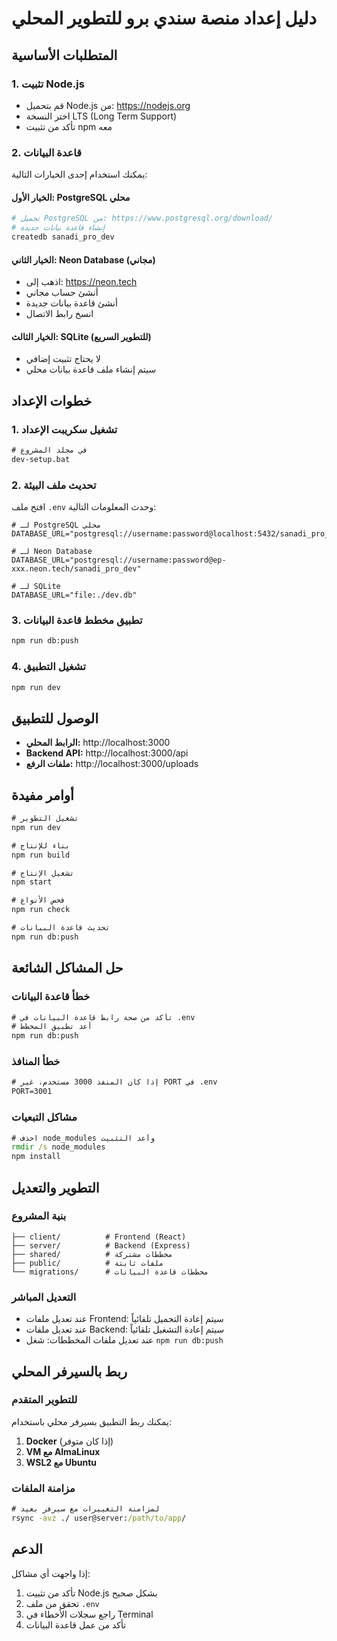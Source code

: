 # دليل إعداد منصة سندي برو للتطوير المحلي

## المتطلبات الأساسية

### 1. تثبيت Node.js
- قم بتحميل Node.js من: https://nodejs.org
- اختر النسخة LTS (Long Term Support)
- تأكد من تثبيت npm معه

### 2. قاعدة البيانات
يمكنك استخدام إحدى الخيارات التالية:

#### الخيار الأول: PostgreSQL محلي
```bash
# تحميل PostgreSQL من: https://www.postgresql.org/download/
# إنشاء قاعدة بيانات جديدة
createdb sanadi_pro_dev
```

#### الخيار الثاني: Neon Database (مجاني)
- اذهب إلى: https://neon.tech
- أنشئ حساب مجاني
- أنشئ قاعدة بيانات جديدة
- انسخ رابط الاتصال

#### الخيار الثالث: SQLite (للتطوير السريع)
- لا يحتاج تثبيت إضافي
- سيتم إنشاء ملف قاعدة بيانات محلي

## خطوات الإعداد

### 1. تشغيل سكريبت الإعداد
```cmd
# في مجلد المشروع
dev-setup.bat
```

### 2. تحديث ملف البيئة
افتح ملف `.env` وحدث المعلومات التالية:

```env
# لـ PostgreSQL محلي
DATABASE_URL="postgresql://username:password@localhost:5432/sanadi_pro_dev"

# لـ Neon Database
DATABASE_URL="postgresql://username:password@ep-xxx.neon.tech/sanadi_pro_dev"

# لـ SQLite
DATABASE_URL="file:./dev.db"
```

### 3. تطبيق مخطط قاعدة البيانات
```cmd
npm run db:push
```

### 4. تشغيل التطبيق
```cmd
npm run dev
```

## الوصول للتطبيق

- **الرابط المحلي:** http://localhost:3000
- **Backend API:** http://localhost:3000/api
- **ملفات الرفع:** http://localhost:3000/uploads

## أوامر مفيدة

```cmd
# تشغيل التطوير
npm run dev

# بناء للإنتاج
npm run build

# تشغيل الإنتاج
npm start

# فحص الأنواع
npm run check

# تحديث قاعدة البيانات
npm run db:push
```

## حل المشاكل الشائعة

### خطأ قاعدة البيانات
```cmd
# تأكد من صحة رابط قاعدة البيانات في .env
# أعد تطبيق المخطط
npm run db:push
```

### خطأ المنافذ
```cmd
# إذا كان المنفذ 3000 مستخدم، غير PORT في .env
PORT=3001
```

### مشاكل التبعيات
```cmd
# احذف node_modules وأعد التثبيت
rmdir /s node_modules
npm install
```

## التطوير والتعديل

### بنية المشروع
```
├── client/          # Frontend (React)
├── server/          # Backend (Express)
├── shared/          # مخططات مشتركة
├── public/          # ملفات ثابتة
└── migrations/      # مخططات قاعدة البيانات
```

### التعديل المباشر
- عند تعديل ملفات Frontend: سيتم إعادة التحميل تلقائياً
- عند تعديل ملفات Backend: سيتم إعادة التشغيل تلقائياً
- عند تعديل ملفات المخططات: شغل `npm run db:push`

## ربط بالسيرفر المحلي

### للتطوير المتقدم
يمكنك ربط التطبيق بسيرفر محلي باستخدام:

1. **Docker** (إذا كان متوفر)
2. **VM مع AlmaLinux**
3. **WSL2 مع Ubuntu**

### مزامنة الملفات
```cmd
# لمزامنة التغييرات مع سيرفر بعيد
rsync -avz ./ user@server:/path/to/app/
```

## الدعم

إذا واجهت أي مشاكل:
1. تأكد من تثبيت Node.js بشكل صحيح
2. تحقق من ملف `.env`
3. راجع سجلات الأخطاء في Terminal
4. تأكد من عمل قاعدة البيانات
